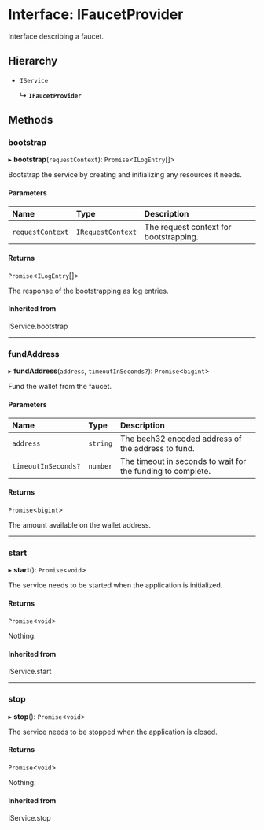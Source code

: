 # Interface: IFaucetProvider

Interface describing a faucet.

## Hierarchy

- `IService`

  ↳ **`IFaucetProvider`**

## Methods

### bootstrap

▸ **bootstrap**(`requestContext`): `Promise`\<`ILogEntry`[]\>

Bootstrap the service by creating and initializing any resources it needs.

#### Parameters

| Name | Type | Description |
| :------ | :------ | :------ |
| `requestContext` | `IRequestContext` | The request context for bootstrapping. |

#### Returns

`Promise`\<`ILogEntry`[]\>

The response of the bootstrapping as log entries.

#### Inherited from

IService.bootstrap

___

### fundAddress

▸ **fundAddress**(`address`, `timeoutInSeconds?`): `Promise`\<`bigint`\>

Fund the wallet from the faucet.

#### Parameters

| Name | Type | Description |
| :------ | :------ | :------ |
| `address` | `string` | The bech32 encoded address of the address to fund. |
| `timeoutInSeconds?` | `number` | The timeout in seconds to wait for the funding to complete. |

#### Returns

`Promise`\<`bigint`\>

The amount available on the wallet address.

___

### start

▸ **start**(): `Promise`\<`void`\>

The service needs to be started when the application is initialized.

#### Returns

`Promise`\<`void`\>

Nothing.

#### Inherited from

IService.start

___

### stop

▸ **stop**(): `Promise`\<`void`\>

The service needs to be stopped when the application is closed.

#### Returns

`Promise`\<`void`\>

Nothing.

#### Inherited from

IService.stop
